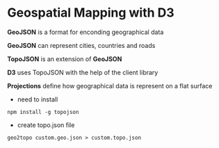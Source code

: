 # Geospatial Mapping with D3

**GeoJSON** is a format for enconding geographical data

**GeoJSON** can represent cities, countries and roads

**TopoJSON** is an extension of **GeoJSON**

**D3** uses TopoJSON with the help of the client library

**Projections** define how geographical data is represent on a flat surface

- need to install

```
npm install -g topojson
```

- create topo.json file

```
geo2topo custom.geo.json > custom.topo.json
```
